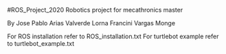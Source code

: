 #ROS_Project_2020 
Robotics project for mecathronics master
 
By
	Jose Pablo Arias Valverde
	Lorna Francini Vargas Monge

For ROS installation refer to ROS_installation.txt
For turtlebot example refer to turtlebot_example.txt


